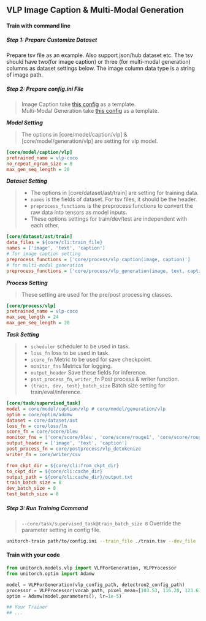 
## VLP Image Caption & Multi-Modal Generation

#### Train with command line
##### Step 1: Prepare Customize Dataset
Prepare tsv file as an example. Also support json/hub dataset etc. The tsv should have two(for image caption) or three (for multi-modal generation) columns as dataset settings below. The image column data type is a string of image path.

##### Step 2: Prepare config.ini File
> Image Caption take [this config](https://github.com/fuliucansheng/unitorch/examples/configs/core/caption/vlp.ini) as a template. <br>
> Multi-Modal Generation take [this config](https://github.com/fuliucansheng/unitorch/examples/configs/core/generation/vlp.ini) as a template.

***Model Setting***

> The options in [core/model/caption/vlp] & [core/model/generation/vlp] are setting for vlp model.


```ini
[core/model/caption/vlp]
pretrained_name = vlp-coco
no_repeat_ngram_size = 0
max_gen_seq_length = 20
```

***Dataset Setting***

> * The options in [core/dataset/ast/train] are setting for training data. 
> * `names` is the fields of dataset. For tsv files, it should be the header.
> * `preprocess_functions` is the preprocess functions to convert the raw data into tensors as model inputs.
> * These options settings for train/dev/test are independent with each other.


```ini
[core/dataset/ast/train]
data_files = ${core/cli:train_file}
names = ['image', 'text', 'caption']
# for image caption setting
preprocess_functions = ['core/process/vlp_caption(image, caption)']
# for multi-modal generation
preprocess_functions = ['core/process/vlp_generation(image, text, caption)']
```

***Process Setting***

> These setting are used for the pre/post processing classes.

```ini
[core/process/vlp]
pretrained_name = vlp-coco
max_seq_length = 24
max_gen_seq_length = 20
```

***Task Setting***
> * `scheduler` scheduler to be used in task.
> * `loss_fn` loss to be used in task.
> * `score_fn` Metric to be used for save checkpoint.
> * `monitor_fns` Metrics for logging.
> * `output_header` Save these fields for inference.
> * `post_process_fn`, `writer_fn` Post process & writer function.
> * `{train, dev, test}_batch_size` Batch size setting for train/eval/inference.

```ini
[core/task/supervised_task]
model = core/model/caption/vlp # core/model/generation/vlp
optim = core/optim/adamw
dataset = core/dataset/ast
loss_fn = core/loss/lm
score_fn = core/score/bleu
monitor_fns = ['core/score/bleu', 'core/score/rouge1', 'core/score/rouge2', 'core/score/rougel']
output_header = ['image', 'text', 'caption']
post_process_fn = core/postprocess/vlp_detokenize
writer_fn = core/writer/csv

from_ckpt_dir = ${core/cli:from_ckpt_dir}
to_ckpt_dir = ${core/cli:cache_dir}
output_path = ${core/cli:cache_dir}/output.txt
train_batch_size = 8
dev_batch_size = 8
test_batch_size = 8
```

##### Step 3: Run Training Command

> `--core/task/supervised_task@train_batch_size 8` Override the parameter setting in config file.

```bash
unitorch-train path/to/config.ini --train_file ./train.tsv --dev_file ./dev.tsv --core/task/supervised_task@train_batch_size 8
```

#### Train with your code

```python
from unitorch.models.vlp import VLPForGeneration, VLPProcessor
from unitorch.optim import Adamw

model = VLPForGeneration(vlp_config_path, detectron2_config_path)
processor = VLPProcessor(vocab_path, pixel_mean=[103.53, 116.28, 123.675], pixel_std=[1.0, 1.0, 1.0])
optim = Adamw(model.parameters(), lr=1e-5)

## Your Trainer
## ...

```